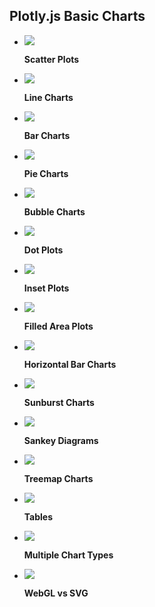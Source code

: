 ## Plotly.js Basic Charts

<div class="grid cards" markdown>

-   [![](https://images.plot.ly/plotly-documentation/thumbnail/line-and-scatter.jpg)](examples/line-and-scatter.md)

    **Scatter Plots**


-   [![](https://images.plot.ly/plotly-documentation/thumbnail/line-plots.jpg)](examples/line-charts.md)

    **Line Charts**


-   [![](https://images.plot.ly/plotly-documentation/thumbnail/bar.jpg)](examples/bar-charts.md)

    **Bar Charts**


-   [![](https://images.plot.ly/plotly-documentation/thumbnail/pie-chart.jpg)](examples/pie-charts.md)

    **Pie Charts**

-   [![](https://images.plot.ly/plotly-documentation/thumbnail/bubble.jpg)](examples/bubble-charts.md)

    **Bubble Charts**

-   [![](https://images.plot.ly/plotly-documentation/thumbnail/dot-plot.jpg)](examples/dot-plots.md)

    **Dot Plots**


-   [![](https://images.plot.ly/plotly-documentation/thumbnail/insets.jpg)](examples/insets.md)

    **Inset Plots**


-   [![](https://images.plot.ly/plotly-documentation/thumbnail/area1.jpg)](examples/filled-area-plots.md)

    **Filled Area Plots**


-   [![](https://images.plot.ly/plotly-documentation/thumbnail/horizontal-bar.jpg)](examples/horizontal-bar-charts.md)

    **Horizontal Bar Charts**


-   [![](https://images.plot.ly/plotly-documentation/thumbnail/sunburst.gif)](examples/sunburst-charts.md)

    **Sunburst Charts**


-   [![](https://images.plot.ly/plotly-documentation/thumbnail/sankey.jpg)](examples/sankey-diagram.md)

    **Sankey Diagrams**


-   [![](https://images.plot.ly/plotly-documentation/thumbnail/treemap.png)](examples/treemaps.md)

    **Treemap Charts**

-   [![](https://images.plot.ly/plotly-documentation/thumbnail/table.gif)](examples/table.md)


    **Tables**


-   [![](https://images.plot.ly/plotly-documentation/thumbnail/mixed2.jpg)](examples/graphing-multiple-chart-types.md)

    **Multiple Chart Types**


-   [![](https://images.plot.ly/plotly-documentation/thumbnail/webgl.jpg)](examples/webgl-vs-svg.md)

    **WebGL vs SVG**

</div>